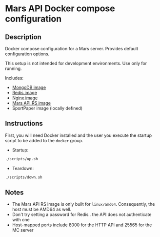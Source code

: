 # Mars API Docker compose configuration

## Description

Docker compose configuration for a Mars server. Provides default configuration options.

This setup is not intended for development environments. Use only for running.

Includes:
- [MongoDB image](https://hub.docker.com/_/mongo)
- [Redis image](https://hub.docker.com/_/redis)
- [Nginx image](https://hub.docker.com/_/nginx)
- [Mars API RS image](https://github.com/chatasma/mars-api-rs/pkgs/container/mars-api-rs)
- SportPaper image (locally defined)

## Instructions

First, you will need Docker installed and the user you execute the startup script to be added to the `docker` group.

- Startup:

```sh
./scripts/up.sh
```

- Teardown:

```sh
./scripts/down.sh
```

## Notes

- The Mars API RS image is only built for `linux/amd64`. Consequently, the host must be AMD64 as well.
- Don't try setting a password for Redis.. the API does not authenticate with one
- Host-mapped ports include 8000 for the HTTP API and 25565 for the MC server
